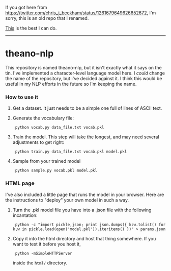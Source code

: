 If you got here from https://twitter.com/chris_j_beckham/status/1261679649626652672, I'm sorry, this is an old repo that I renamed.

[This](https://www.instagram.com/kuey.png/) is the best I can do.


---
# theano-nlp


This repository is named theano-nlp, but it isn't exactly what it says on the tin.
I've implemented a character-level language model here. I *could* change the name
of the repository, but I've decided against it. I think this would be useful in
my NLP efforts in the future so I'm keeping the name.

### How to use it

1. Get a dataset. It just needs to be a simple one full of lines of ASCII text.
2. Generate the vocabulary file:

        python vocab.py data_file.txt vocab.pkl

3. Train the model. This step will take the longest, and may need several
   adjustments to get right:

        python train.py data_file.txt vocab.pkl model.pkl

4. Sample from your trained model

        python sample.py vocab.pkl model.pkl

### HTML page

I've also included a little page that runs the model in your browser. Here are
the instructions to "deploy" your own model in such a way.

1. Turn the .pkl model file you have into a .json file with the following
   incantation:

        python -c "import pickle,json; print json.dumps({ k:w.tolist() for k,w in pickle.load(open('model.pkl')).iteritems() })" > params.json

2. Copy it into the html directory and host that thing somewhere. If you want
   to test it before you host it,

        python -mSimpleHTTPServer

   inside the `html/` directory.
